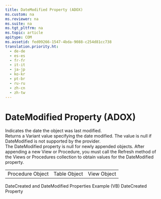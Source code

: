 ```yaml
---
title: DateModified Property (ADOX)
ms.custom: na
ms.reviewer: na
ms.suite: na
ms.tgt_pltfrm: na
ms.topic: article
apitype: COM
ms.assetid: fed09266-1547-4bda-9088-c254d81cc738
translation.priority.ht: 
  - de-de
  - es-es
  - fr-fr
  - it-it
  - ja-jp
  - ko-kr
  - pt-br
  - ru-ru
  - zh-cn
  - zh-tw
---
```

# DateModified Property (ADOX)
<?xml version="1.0" encoding="utf-8"?>
<developerReferenceWithoutSyntaxDocument xmlns="http://ddue.schemas.microsoft.com/authoring/2003/5" xmlns:xlink="http://www.w3.org/1999/xlink" xmlns:xsi="http://www.w3.org/2001/XMLSchema-instance" xsi:schemaLocation="http://ddue.schemas.microsoft.com/authoring/2003/5 http://dduestorage.blob.core.windows.net/ddueschema/developer.xsd">
  <introduction>
    <para>Indicates the date the object was last modified.</para>
  </introduction>
  <section>
    <title>Return Values</title>
    <content>
      <para>Returns a <languageKeyword>Variant</languageKeyword> value specifying the date modified. The value is null if <legacyBold>DateModified</legacyBold> is not supported by the provider.</para>
    </content>
  </section>
  <languageReferenceRemarks>
    <content>
      <para>The <legacyBold>DateModified</legacyBold> property is null for newly appended objects. After appending a new <legacyLink xlink:href="653421ce-7b94-43d0-9bc6-4900f8f2af45">View</legacyLink> or <legacyLink xlink:href="927bcf3e-32f5-4a80-98d3-600779f0732e">Procedure</legacyLink>, you must call the <legacyLink xlink:href="089b7ca7-684f-4259-8032-5bd1ecc54426">Refresh</legacyLink> method of the <legacyLink xlink:href="a55d380c-2b7b-4b57-af74-8ba0b3de0db9">Views</legacyLink> or <legacyLink xlink:href="dc7a38e1-93b9-4034-9af2-ff419e8fb2a3">Procedures</legacyLink> collection to obtain values for the <legacyBold>DateModified</legacyBold> property.</para>
    </content>
  </languageReferenceRemarks>
  <section>
    <title>Applies To</title>
    <content>
      <table xmlns:caps="http://schemas.microsoft.com/build/caps/2013/11">
        <tbody>
          <tr>
            <TD>
              <para>
                <link xlink:href="927bcf3e-32f5-4a80-98d3-600779f0732e">Procedure Object</link>
              </para>
            </TD>
            <TD>
              <para>
                <link xlink:href="a6d74000-0828-49ba-850a-63da865f8802">Table Object</link>
              </para>
            </TD>
            <TD>
              <para>
                <link xlink:href="653421ce-7b94-43d0-9bc6-4900f8f2af45">View Object</link>
              </para>
            </TD>
          </tr>
        </tbody>
      </table>
    </content>
  </section>
  <relatedTopics>
<link xlink:href="d608ea35-6e68-402f-8184-a5041e408678">DateCreated and DateModified Properties Example (VB)</link>
<link xlink:href="2bf4b00d-045c-444e-8af7-8af6297ed418">DateCreated Property</link>
</relatedTopics>
</developerReferenceWithoutSyntaxDocument>